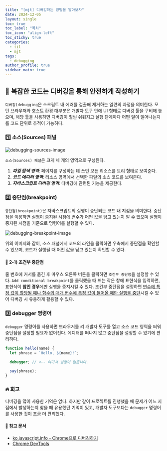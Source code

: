 ```yaml
---
title: "[mjt] 디버깅하는 방법을 알아보자"
date: 2024-12-05
layout: single
toc: true
toc_label: "목차"
toc_icon: "align-left"
toc_sticky: true
categories:
  - til
  - mjt
tags:
  - debugging
author_profile: true
sidebar_main: true
---
```


## :ledger: 복잡한 코드는 디버깅을 통해 안전하게 작성하기

`디버깅(debugging`은 스크립트 내 에러를 검출해 제거하는 일련의 과정을 의미한다. 모던 브라우저와 호스트 환경 대부분은 개발자 도구 안에 UI 형태로 디버깅 툴을 구비해 놓으며, 해당 툴을 사용하면 디버깅이 훨씬 쉬워지고 실행 단계마다 어떤 일이 일어나는지를 코드 단위로 추적이 가능하다.

### :one: 소스(Sources) 패널

![debugging-sources-image](https://github.com/user-attachments/assets/e48a2832-0bdd-4535-b18b-fa347d521a10)

`소스(Sources) 패널`은 크게 세 개의 영역으로 구성된다.

1. **_파일 탐색 영역_**: 페이지를 구성하는 데 쓰인 모든 리소스를 트리 형태로 보여준다.
2. **_코드 에디터 영역_**: 리소스 영역에서 선택한 파일의 소스 코드를 보여준다.
3. **_자바스크립트 디버깅 영역_**: 디버깅에 관련된 기능을 제공한다.

### :two: 중단점(breakpoint)

`중단점(breakpoint)`은 자바스크립트의 실행이 중단되는 코드 내 지점을 의미한다. 중단점을 이용하면 <u>실행이 중지된 시점에 변수가 어떤 값을 담고 있는지</u> 알 수 있으며 실행이 중지된 시점을 기준으로 명령어를 실행할 수 있다.

![debugging-breakpoint-image](https://github.com/user-attachments/assets/acadfee5-c8e3-48ed-8556-6df903b4757e)

위의 이미지와 같이, 소스 패널에서 코드의 라인을 클릭하면 우측에서 중단점을 확인할 수 있으며, 코드가 실행될 때 어떤 값을 담고 있는지 확인할 수 있다.

#### :pushpin: 2-1) 조건부 중단점

줄 번호에 커서를 옮긴 후 마우스 오른쪽 버튼을 클릭하면 `조건부 중단점`을 설정할 수 있다. `Add conditional breakpoint`를 클릭했을 때 뜨는 작은 창에 표현식을 입력하면, 표현식이 **참인 경우**에만 실행을 중지시킬 수 있다. 조건부 중단점을 설정하면 <u>변수에 특정 값이 할당될 때나 함수의 매개 변수에 특정 값이 들어올 때만 실행을 중단</u>시킬 수 있어 디버깅 시 유용하게 활용할 수 있다.

### :three: debugger 명령어

`debugger` 명령어를 사용하면 브라우저를 켜 개발자 도구를 열고 소스 코드 영역을 띄워 중단점을 설정할 필요가 없어진다. 에디터를 떠나지 않고 중단점을 설정할 수 있기에 편리하다.

```javascript
function hello(name) {
  let phrase = `Hello, ${name}!`;

  debugger; // <-- 여기서 실행이 멈춥니다.

  say(phrase);
}
```

### :fire: 회고

디버깅을 많이 사용한 기억은 없다. 하지만 같이 프로젝트를 진행했을 때 문제가 어느 지점에서 발생하는지 찾을 때 유용했던 기억이 있고, 개발자 도구보다는 `debugger` 명령어를 사용한 것이 조금 더 편리했다.

#### :pushpin: 참고 문서

- [ko.javascript.info - Chrome으로 디버깅하기](https://ko.javascript.info/debugging-chrome)
- [Chrome DevTools](https://developer.chrome.com/docs/devtools?hl=ko)
